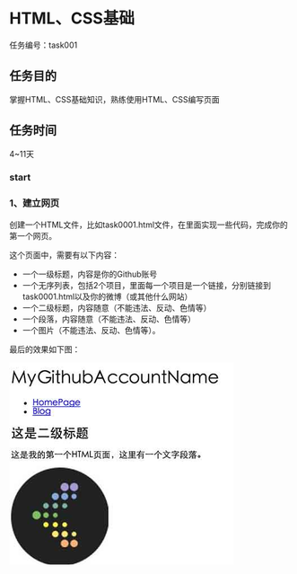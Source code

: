 # HTML、CSS基础
任务编号：task001

## 任务目的
掌握HTML、CSS基础知识，熟练使用HTML、CSS编写页面

## 任务时间
4~11天

### start
### 1、建立网页
创建一个HTML文件，比如task0001.html文件，在里面实现一些代码，完成你的第一个网页。

这个页面中，需要有以下内容：

+ 一个一级标题，内容是你的Github账号
+ 一个无序列表，包括2个项目，里面每一个项目是一个链接，分别链接到task0001.html以及你的微博（或其他什么网站）
+ 一个二级标题，内容随意（不能违法、反动、色情等）
+ 一个段落，内容随意（不能违法、反动、色情等）
+ 一个图片（不能违法、反动、色情等）。

最后的效果如下图：

![task001_1](https://github.com/baidu-ife/ife/blob/master/2015_spring/task/task0001/img/task0001_1.jpg)
